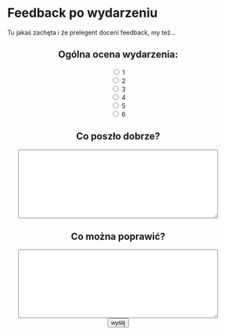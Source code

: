 # Feedback po wydarzeniu

<div style="text-align: center">
	<p style="text-align: left;">Tu jakaś zachęta i że prelegent doceni feedback, my też…</p>
    <form action="https://awfeedback.dev2.szostek.net/thanks" method="post" accept-charset="UTF-8">
	  <h2>Ogólna ocena wydarzenia:</h2>
	  <div id="feedback-points">
		<div class="wrap">
          <input type="radio" id="1" name="score" value="1">
          <label for="1">1</label>
	    </div>
		<div class="wrap">
          <input type="radio" id="2" name="score" value="2">
          <label for="2">2</label>
	    </div>
		<div class="wrap">
          <input type="radio" id="3" name="score" value="3">
          <label for="3">3</label>
	    </div>
		<div class="wrap">
          <input type="radio" id="4" name="score" value="4">
          <label for="4">4</label>
	    </div>
		<div class="wrap">
          <input type="radio" id="5" name="score" value="5">
          <label for="5">5</label>
	    </div>
		<div class="wrap">
          <input type="radio" id="6" name="score" value="6">
          <label for="6">6</label>
	    </div>
	  </div>
      <h2><label for="good">Co poszło dobrze?</label><br></h2>
      <textarea id="good" name="good" rows="10" style="width: 90%">
      </textarea><br>
      <h2><label for="bad">Co można poprawić?</label><br></h2>
      <textarea id="bad" name="bad" rows="10" style="width: 90%">
      </textarea><br>
      <input  type="submit" value="wyślij">
    </form>
<div>
